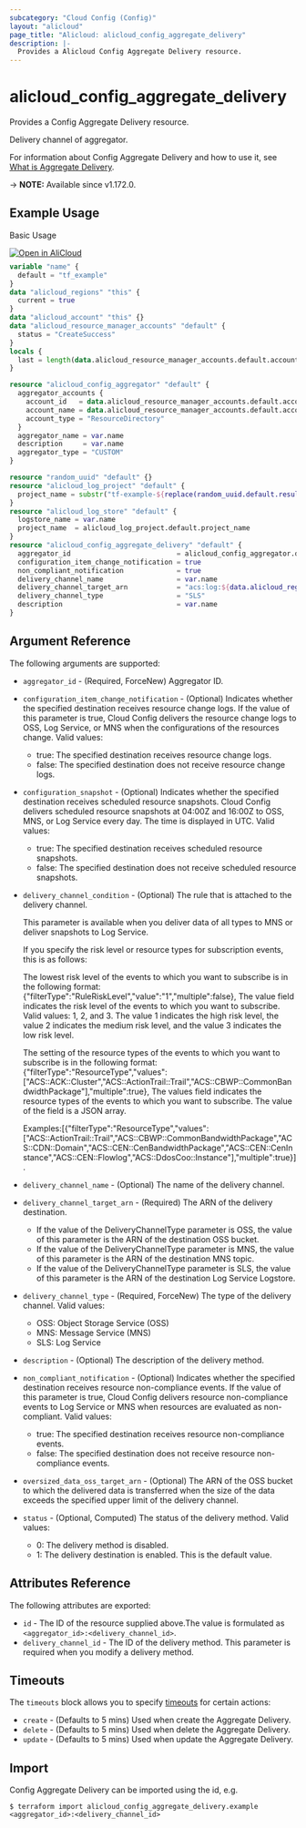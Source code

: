 ```yaml
---
subcategory: "Cloud Config (Config)"
layout: "alicloud"
page_title: "Alicloud: alicloud_config_aggregate_delivery"
description: |-
  Provides a Alicloud Config Aggregate Delivery resource.
---
```


# alicloud_config_aggregate_delivery

Provides a Config Aggregate Delivery resource.

Delivery channel of aggregator.

For information about Config Aggregate Delivery and how to use it, see [What is Aggregate Delivery](https://www.alibabacloud.com/help/en/cloud-config/latest/api-config-2020-09-07-createaggregateconfigdeliverychannel).

-> **NOTE:** Available since v1.172.0.

## Example Usage

Basic Usage

<div style="display: block;margin-bottom: 40px;"><div class="oics-button" style="float: right;position: absolute;margin-bottom: 10px;">
  <a href="https://api.aliyun.com/terraform?resource=alicloud_config_aggregate_delivery&exampleId=0ca7d69d-f0e3-cbed-ceb6-bcac284c0108ed852513&activeTab=example&spm=docs.r.config_aggregate_delivery.0.0ca7d69df0&intl_lang=EN_US" target="_blank">
    <img alt="Open in AliCloud" src="https://img.alicdn.com/imgextra/i1/O1CN01hjjqXv1uYUlY56FyX_!!6000000006049-55-tps-254-36.svg" style="max-height: 44px; max-width: 100%;">
  </a>
</div></div>

```terraform
variable "name" {
  default = "tf_example"
}
data "alicloud_regions" "this" {
  current = true
}
data "alicloud_account" "this" {}
data "alicloud_resource_manager_accounts" "default" {
  status = "CreateSuccess"
}
locals {
  last = length(data.alicloud_resource_manager_accounts.default.accounts) - 1
}

resource "alicloud_config_aggregator" "default" {
  aggregator_accounts {
    account_id   = data.alicloud_resource_manager_accounts.default.accounts[local.last].account_id
    account_name = data.alicloud_resource_manager_accounts.default.accounts[local.last].display_name
    account_type = "ResourceDirectory"
  }
  aggregator_name = var.name
  description     = var.name
  aggregator_type = "CUSTOM"
}

resource "random_uuid" "default" {}
resource "alicloud_log_project" "default" {
  project_name = substr("tf-example-${replace(random_uuid.default.result, "-", "")}", 0, 16)
}
resource "alicloud_log_store" "default" {
  logstore_name = var.name
  project_name  = alicloud_log_project.default.project_name
}
resource "alicloud_config_aggregate_delivery" "default" {
  aggregator_id                          = alicloud_config_aggregator.default.id
  configuration_item_change_notification = true
  non_compliant_notification             = true
  delivery_channel_name                  = var.name
  delivery_channel_target_arn            = "acs:log:${data.alicloud_regions.this.ids.0}:${data.alicloud_account.this.id}:project/${alicloud_log_project.default.project_name}/logstore/${alicloud_log_store.default.logstore_name}"
  delivery_channel_type                  = "SLS"
  description                            = var.name
}
```

## Argument Reference

The following arguments are supported:
* `aggregator_id` - (Required, ForceNew) Aggregator ID.
* `configuration_item_change_notification` - (Optional) Indicates whether the specified destination receives resource change logs. If the value of this parameter is true, Cloud Config delivers the resource change logs to OSS, Log Service, or MNS when the configurations of the resources change. Valid values:  
  - true: The specified destination receives resource change logs.  
  - false: The specified destination does not receive resource change logs.  
* `configuration_snapshot` - (Optional) Indicates whether the specified destination receives scheduled resource snapshots. Cloud Config delivers scheduled resource snapshots at 04:00Z and 16:00Z to OSS, MNS, or Log Service every day. The time is displayed in UTC. Valid values:  
  - true: The specified destination receives scheduled resource snapshots.  
  - false: The specified destination does not receive scheduled resource snapshots.  
* `delivery_channel_condition` - (Optional) The rule that is attached to the delivery channel.   

  This parameter is available when you deliver data of all types to MNS or deliver snapshots to Log Service.

  If you specify the risk level or resource types for subscription events, this is as follows:  

  The lowest risk level of the events to which you want to subscribe is in the following format: {"filterType":"RuleRiskLevel","value":"1","multiple":false}, The value field indicates the risk level of the events to which you want to subscribe. Valid values: 1, 2, and 3. The value 1 indicates the high risk level, the value 2 indicates the medium risk level, and the value 3 indicates the low risk level.  

  The setting of the resource types of the events to which you want to subscribe is in the following format: {"filterType":"ResourceType","values":["ACS::ACK::Cluster","ACS::ActionTrail::Trail","ACS::CBWP::CommonBandwidthPackage"],"multiple":true}, The values field indicates the resource types of the events to which you want to subscribe. The value of the field is a JSON array. 

  Examples:[{"filterType":"ResourceType","values":["ACS::ActionTrail::Trail","ACS::CBWP::CommonBandwidthPackage","ACS::CDN::Domain","ACS::CEN::CenBandwidthPackage","ACS::CEN::CenInstance","ACS::CEN::Flowlog","ACS::DdosCoo::Instance"],"multiple":true}].   
* `delivery_channel_name` - (Optional) The name of the delivery channel.
* `delivery_channel_target_arn` - (Required) The ARN of the delivery destination.  
  - If the value of the DeliveryChannelType parameter is OSS, the value of this parameter is the ARN of the destination OSS bucket.  
  - If the value of the DeliveryChannelType parameter is MNS, the value of this parameter is the ARN of the destination MNS topic.  
  - If the value of the DeliveryChannelType parameter is SLS, the value of this parameter is the ARN of the destination Log Service Logstore.  
* `delivery_channel_type` - (Required, ForceNew) The type of the delivery channel. Valid values:
  - OSS: Object Storage Service (OSS)
  - MNS: Message Service (MNS)
  - SLS: Log Service
* `description` - (Optional) The description of the delivery method.
* `non_compliant_notification` - (Optional) Indicates whether the specified destination receives resource non-compliance events. If the value of this parameter is true, Cloud Config delivers resource non-compliance events to Log Service or MNS when resources are evaluated as non-compliant. Valid values:  
  - true: The specified destination receives resource non-compliance events.  
  - false: The specified destination does not receive resource non-compliance events.  
* `oversized_data_oss_target_arn` - (Optional) The ARN of the OSS bucket to which the delivered data is transferred when the size of the data exceeds the specified upper limit of the delivery channel.
* `status` - (Optional, Computed) The status of the delivery method. Valid values:   
  - 0: The delivery method is disabled.   
  - 1: The delivery destination is enabled. This is the default value.  

## Attributes Reference

The following attributes are exported:
* `id` - The ID of the resource supplied above.The value is formulated as `<aggregator_id>:<delivery_channel_id>`.
* `delivery_channel_id` - The ID of the delivery method. This parameter is required when you modify a delivery method.

## Timeouts

The `timeouts` block allows you to specify [timeouts](https://www.terraform.io/docs/configuration-0-11/resources.html#timeouts) for certain actions:
* `create` - (Defaults to 5 mins) Used when create the Aggregate Delivery.
* `delete` - (Defaults to 5 mins) Used when delete the Aggregate Delivery.
* `update` - (Defaults to 5 mins) Used when update the Aggregate Delivery.

## Import

Config Aggregate Delivery can be imported using the id, e.g.

```shell
$ terraform import alicloud_config_aggregate_delivery.example <aggregator_id>:<delivery_channel_id>
```